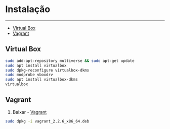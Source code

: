 # Instalação
------------


- [Virtual Box](#virtual-box)
- [Vagrant](#viagrant)


## Virtual Box

```sh
sudo add-apt-repository multiverse && sudo apt-get update
sudo apt install virtualbox
sudo dpkg-reconfigure virtualbox-dkms
sudo modprobe vboxdrv
sudo apt install virtualbox-dkms
virtualbox

```

## Vagrant

1. Baixar - [Vagrant](https://www.vagrantup.com/downloads.html)

```sh
sudo dpkg -i vagrant_2.2.6_x86_64.deb
```